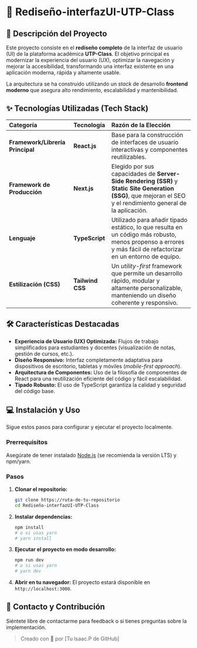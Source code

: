 # 🚀 Rediseño-interfazUI-UTP-Class

## 🌟 Descripción del Proyecto

Este proyecto consiste en el **rediseño completo** de la interfaz de usuario (UI) de la plataforma académica **UTP-Class**. El objetivo principal es modernizar la experiencia del usuario (UX), optimizar la navegación y mejorar la accesibilidad, transformando una interfaz existente en una aplicación moderna, rápida y altamente usable.

La arquitectura se ha construido utilizando un *stack* de desarrollo **frontend moderno** que asegura alto rendimiento, escalabilidad y mantenibilidad.

## ✨ Tecnologías Utilizadas (Tech Stack)

| Categoría | Tecnología | Razón de la Elección |
| :--- | :--- | :--- |
| **Framework/Librería Principal** | **React.js** | Base para la construcción de interfaces de usuario interactivas y componentes reutilizables. |
| **Framework de Producción** | **Next.js** | Elegido por sus capacidades de **Server-Side Rendering (SSR)** y **Static Site Generation (SSG)**, que mejoran el SEO y el rendimiento general de la aplicación. |
| **Lenguaje** | **TypeScript** | Utilizado para añadir tipado estático, lo que resulta en un código más robusto, menos propenso a errores y más fácil de refactorizar en un entorno de equipo. |
| **Estilización (CSS)** | **Tailwind CSS** | Un *utility-first* framework que permite un desarrollo rápido, modular y altamente personalizable, manteniendo un diseño coherente y responsivo. |

## 🛠️ Características Destacadas

* **Experiencia de Usuario (UX) Optimizada:** Flujos de trabajo simplificados para estudiantes y docentes (visualización de notas, gestión de cursos, etc.).
* **Diseño Responsivo:** Interfaz completamente adaptativa para dispositivos de escritorio, tabletas y móviles (*mobile-first approach*).
* **Arquitectura de Componentes:** Uso de la filosofía de componentes de React para una reutilización eficiente del código y fácil escalabilidad.
* **Tipado Robusto:** El uso de TypeScript garantiza la calidad y seguridad del código base.

## 💻 Instalación y Uso

Sigue estos pasos para configurar y ejecutar el proyecto localmente.

### Prerrequisitos

Asegúrate de tener instalado [Node.js](https://nodejs.org/) (se recomienda la versión LTS) y npm/yarn.

### Pasos

1.  **Clonar el repositorio:**
    ```bash
    git clone https://ruta-de-tu-repositorio
    cd Rediseño-interfazUI-UTP-Class
    ```

2.  **Instalar dependencias:**
    ```bash
    npm install
    # o si usas yarn
    # yarn install
    ```

3.  **Ejecutar el proyecto en modo desarrollo:**
    ```bash
    npm run dev
    # o si usas yarn
    # yarn dev
    ```

4.  **Abrir en tu navegador:**
    El proyecto estará disponible en `http://localhost:3000`.

## 📌 Contacto y Contribución

Siéntete libre de contactarme para feedback o si tienes preguntas sobre la implementación.

> Creado con 💖 por [Tu Isaac.P de GitHub]